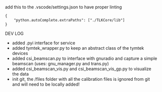 add this to the .vscode/settings.json to have proper linting
```
{
    "python.autoComplete.extraPaths": ["./TLKCore/lib"]
}
```

DEV LOG
* added .pyi interface for service
* added tymtek_wrapper.py to keep an abstract class of the tymtek devices
* added csi_beamscan.py to interface with gnuradio and capture a simple beamscan (uses: gnu_manager.py and trans.py)
* added csi_beamscan_vis.py and csi_beamscan_vis_gp.py to visualize the data
* init git, the /files folder with all the calibration files is ignored from git and will need to be locally added!